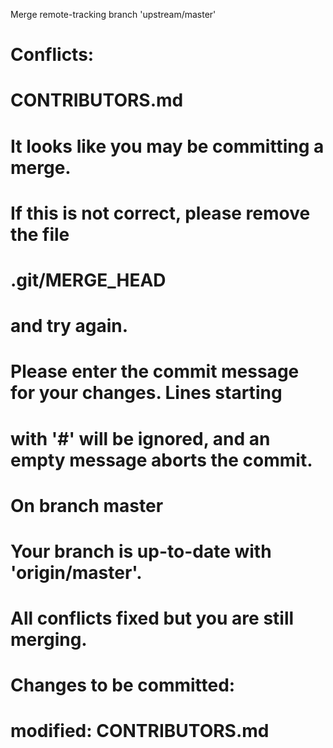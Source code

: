 Merge remote-tracking branch 'upstream/master'

# Conflicts:
#	CONTRIBUTORS.md
#
# It looks like you may be committing a merge.
# If this is not correct, please remove the file
#	.git/MERGE_HEAD
# and try again.


# Please enter the commit message for your changes. Lines starting
# with '#' will be ignored, and an empty message aborts the commit.
# On branch master
# Your branch is up-to-date with 'origin/master'.
#
# All conflicts fixed but you are still merging.
#
# Changes to be committed:
#	modified:   CONTRIBUTORS.md
#
